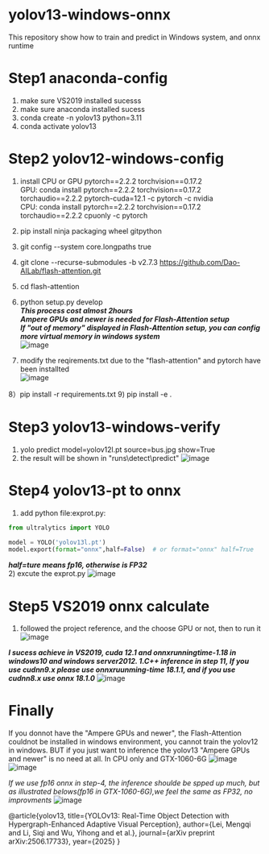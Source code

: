 # yolov13-windows-onnx
This repository show how to train and predict in Windows system, and onnx runtime

# Step1 anaconda-config
1) make sure VS2019 installed sucesss
2) make sure anaconda installed sucess
3) conda create -n yolov13 python=3.11
4) conda activate yolov13

# Step2 yolov12-windows-config
1) install CPU or GPU pytorch==2.2.2 torchvision==0.17.2<br>
  GPU: conda install pytorch==2.2.2 torchvision==0.17.2 torchaudio==2.2.2 pytorch-cuda=12.1 -c pytorch -c nvidia<br>
  CPU: conda install pytorch==2.2.2 torchvision==0.17.2 torchaudio==2.2.2 cpuonly -c pytorch<br>
2) pip install ninja packaging wheel gitpython<br>
3) git config --system core.longpaths true
4) git clone --recurse-submodules -b v2.7.3 https://github.com/Dao-AILab/flash-attention.git
5) cd flash-attention
6) python setup.py develop<br>
   ***This process cost almost 2hours***<br>
   ***Ampere GPUs and newer is needed for Flash-Attention setup***<br>
   ***If "out of memory" displayed in Flash-Attention setup, you can config more virtual memory in windows system*** <br>
![image](https://github.com/user-attachments/assets/9cf82fe5-397b-4f13-b8ad-4fea41607f0d)

7) modify the reqirements.txt due to the "flash-attention" and pytorch have been installted<br>
![image](https://github.com/user-attachments/assets/426a2bbc-ac3d-4074-a746-21b30c3a8b4c)

8）pip install -r requirements.txt 
9) pip install -e . 

# Step3 yolov13-windows-verify
1) yolo predict model=yolov12l.pt source=bus.jpg show=True
2) the result will be shown in "runs\detect\predict"
![image](https://github.com/user-attachments/assets/53f356af-dbbe-41f4-bc3a-225346d7fb47)


# Step4 yolov13-pt to onnx
1) add python file:exprot.py:
```python
from ultralytics import YOLO

model = YOLO('yolov13l.pt')
model.export(format="onnx",half=False)  # or format="onnx" half=True
```
***half=ture means fp16, otherwise is FP32*** <br>
2) excute the exprot.py
![image](https://github.com/user-attachments/assets/4cf61bb2-827e-4a0e-81fc-d01aec470544)


# Step5  VS2019 onnx calculate
1) followed the project reference, and the choose GPU or not, then to run it
![image](https://github.com/user-attachments/assets/a57d6255-5932-43e6-a493-e4352ed387bb)

***I sucess achieve in VS2019, cuda 12.1 and onnxrunningtime-1.18 in windows10 and windows server2012. 1.C++ inference in step 11, If you use cudnn9.x please use onnxruunming-time 18.1.1, and if you use cudnn8.x use onnx 18.1.0***
![image](https://github.com/user-attachments/assets/b873d7e2-2e08-4d99-a45b-3074367443e1)

# Finally
If you donnot have the "Ampere GPUs and newer", the Flash-Attention couldnot be installed in windows environment, you cannot train the yolov12 in windows.
BUT if you just want to inference the yolov13 "Ampere GPUs and newer" is no need at all.
In CPU only and GTX-1060-6G
![image](https://github.com/user-attachments/assets/a02a17f1-1823-40ab-9279-9ce4b115baae)
![image](https://github.com/user-attachments/assets/bbbb1e91-b9d6-41a0-ba02-04c992e6467e)

*If we use fp16 onnx in step-4, the inference shoulde be spped up much, but as illustrated belows(fp16 in GTX-1060-6G),we feel the same as FP32, no improvments*
![image](https://github.com/user-attachments/assets/c1ad4b8e-fdbf-4f74-8f6d-181bc8ef5b85)


@article{yolov13,
  title={YOLOv13: Real-Time Object Detection with Hypergraph-Enhanced Adaptive Visual Perception},
  author={Lei, Mengqi and Li, Siqi and Wu, Yihong and et al.},
  journal={arXiv preprint arXiv:2506.17733},
  year={2025}
}
